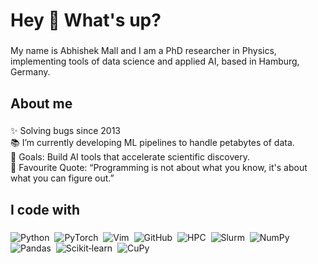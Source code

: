 <h1 align="left">Hey 👋 What's up?</h1>

###

<p align="left">
  My name is Abhishek Mall and I am a PhD researcher in Physics, implementing tools of data science and applied AI, based in Hamburg, Germany.
</p>

###

<h2 align="left">About me</h2>

###

<p align="left">
  ✨ Solving bugs since 2013<br>
  📚 I’m currently developing ML pipelines to handle petabytes of data.<br>
  🎯 Goals: Build AI tools that accelerate scientific discovery.<br>
  🎲 Favourite Quote: “Programming is not about what you know, it's about what you can figure out.”
</p>

###

<h2 align="left">I code with</h2>

###

<p align="left">
  <img src="https://img.shields.io/badge/-Python-000?style=for-the-badge&logo=python&logoColor=3776AB"           alt="Python"       />&nbsp;
  <img src="https://img.shields.io/badge/-PyTorch-000?style=for-the-badge&logo=pytorch&logoColor=EE4C2C"         alt="PyTorch"      />&nbsp;
  <img src="https://img.shields.io/badge/-Vim-000?style=for-the-badge&logo=vim&logoColor=81AEE7"                 alt="Vim"          />&nbsp;
  <img src="https://img.shields.io/badge/-GitHub-000?style=for-the-badge&logo=github&logoColor=white"             alt="GitHub"       />&nbsp;
  <img src="https://img.shields.io/badge/-HPC-000?style=for-the-badge"                                            alt="HPC"          />&nbsp;
  <img src="https://img.shields.io/badge/-Slurm-000?style=for-the-badge"                                          alt="Slurm"        />&nbsp;
  <img src="https://img.shields.io/badge/-NumPy-000?style=for-the-badge&logo=numpy&logoColor=013243"             alt="NumPy"        />&nbsp;
  <img src="https://img.shields.io/badge/-Pandas-000?style=for-the-badge&logo=pandas&logoColor=150458"           alt="Pandas"       />&nbsp;
  <img src="https://img.shields.io/badge/-Scikit--learn-000?style=for-the-badge&logo=scikit-learn&logoColor=F7931E" alt="Scikit‑learn" />&nbsp;
  <img src="https://img.shields.io/badge/-CuPy-000?style=for-the-badge&logo=cuda&logoColor=DD4814"               alt="CuPy"         />
</p>
